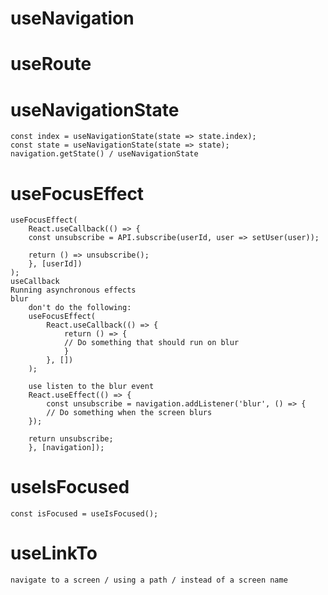 # useNavigation

# useRoute

# useNavigationState

    const index = useNavigationState(state => state.index);
    const state = useNavigationState(state => state);
    navigation.getState() / useNavigationState

# useFocusEffect

    useFocusEffect(
        React.useCallback(() => {
        const unsubscribe = API.subscribe(userId, user => setUser(user));

        return () => unsubscribe();
        }, [userId])
    );
    useCallback
    Running asynchronous effects
    blur
        don't do the following:
        useFocusEffect(
            React.useCallback(() => {
                return () => {
                // Do something that should run on blur
                }
            }, [])
        );

        use listen to the blur event
        React.useEffect(() => {
            const unsubscribe = navigation.addListener('blur', () => {
            // Do something when the screen blurs
        });

        return unsubscribe;
        }, [navigation]);

# useIsFocused

    const isFocused = useIsFocused();

# useLinkTo

    navigate to a screen / using a path / instead of a screen name
